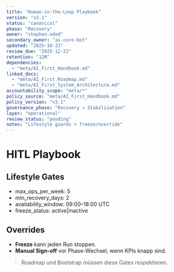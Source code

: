```yaml
---
title: "Human-in-the-Loop Playbook"
version: "v3.1"
status: "canonical"
phase: "Recovery"
owner: "stephan-adod"
secondary_owner: "ai-core-bot"
updated: "2025-10-23"
review_due: "2025-12-22"
retention: "12M"
dependencies:
  - "meta/AI_First_Handbook.md"
linked_docs:
  - "meta/AI_First_Roadmap.md"
  - "meta/AI_First_System_Architecture.md"
accountability_scope: "meta/*"
policy_source: "meta/AI_First_Handbook.md"
policy_version: "v3.1"
governance_phase: "Recovery → Stabilization"
layer: "operational"
review_status: "pending"
notes: "Lifestyle guards + freeze/override"
---
```


# HITL Playbook

## Lifestyle Gates
- max_ops_per_week: 5
- min_recovery_days: 2
- availability_window: 09:00–18:00 UTC
- freeze_status: active|inactive

## Overrides
- **Freeze** kann jeden Run stoppen.
- **Manual Sign-off** vor Phase-Wechsel, wenn KPIs knapp sind.

> Roadmap und Bootstrap müssen diese Gates respektieren.
